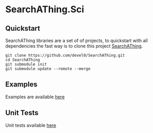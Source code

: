 # SearchAThing.Sci

## Quickstart

SearchAThing libraries are a set of of projects, to quickstart with all dependencies the fast way is to clone this project [SearchAThing](https://github.com/devel0/SearchAThing).

```shell
git clone https://github.com/devel0/SearchAThing.git
cd SearchAThing
git submodule init
git submodule update --remote --merge
```

## Examples

Examples are available [here](https://github.com/devel0/SearchAThing.Sci.Examples)

## Unit Tests

Unit tests available [here](https://github.com/devel0/SearchAThing.UnitTest)

